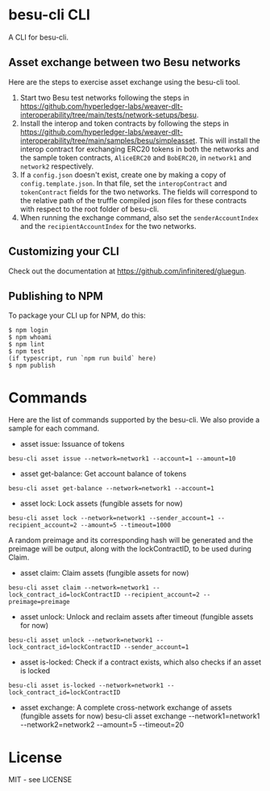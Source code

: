 # besu-cli CLI

A CLI for besu-cli.

## Asset exchange between two Besu networks
Here are the steps to exercise asset exchange using the besu-cli tool.

1) Start two Besu test networks following the steps in https://github.com/hyperledger-labs/weaver-dlt-interoperability/tree/main/tests/network-setups/besu.
2) Install the interop and token contracts by following the steps in https://github.com/hyperledger-labs/weaver-dlt-interoperability/tree/main/samples/besu/simpleasset. This will install the interop contract for exchanging ERC20 tokens in both the networks and the sample token contracts, `AliceERC20` and `BobERC20`, in `network1` and `network2` respectively.
3) If a `config.json` doesn't exist, create one by making a copy of `config.template.json`. In that file, set the `interopContract` and `tokenContract` fields for the two networks. The fields will correspond to the relative path of the truffle compiled json files for these contracts with respect to the root folder of besu-cli.
4) When running the exchange command, also set the `senderAccountIndex` and the `recipientAccountIndex` for the two networks.

## Customizing your CLI

Check out the documentation at https://github.com/infinitered/gluegun.

## Publishing to NPM

To package your CLI up for NPM, do this:

```shell
$ npm login
$ npm whoami
$ npm lint
$ npm test
(if typescript, run `npm run build` here)
$ npm publish
```

# Commands
Here are the list of commands supported by the besu-cli. We also provide a sample for each command.
- asset issue: Issuance of tokens
```
besu-cli asset issue --network=network1 --account=1 --amount=10
```
- asset get-balance: Get account balance of tokens
```
besu-cli asset get-balance --network=network1 --account=1
```
- asset lock: Lock assets (fungible assets for now)
```
besu-cli asset lock --network=network1 --sender_account=1 --recipient_account=2 --amount=5 --timeout=1000
```
A random preimage and its corresponding hash will be generated and the preimage will be output, along with the lockContractID, to be used during Claim.
- asset claim: Claim assets (fungible assets for now)
```
besu-cli asset claim --network=network1 --lock_contract_id=lockContractID --recipient_account=2 --preimage=preimage
```
- asset unlock: Unlock and reclaim assets after timeout (fungible assets for now)
```
besu-cli asset unlock --network=network1 --lock_contract_id=lockContractID --sender_account=1
```
- asset is-locked: Check if a contract exists, which also checks if an asset is locked
```
besu-cli asset is-locked --network=network1 --lock_contract_id=lockContractID
```
- asset exchange: A complete cross-network exchange of assets (fungible assets for now)
besu-cli asset exchange --network1=network1 --network2=network2 --amount=5 --timeout=20

# License

MIT - see LICENSE


